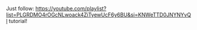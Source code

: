Just follow: https://youtube.com/playlist?list=PLGRDMO4rOGcNLwoack4ZiTyewUcF6y6BU&si=KNWeTTD0JNYNYvQl tutorial!
